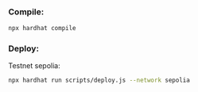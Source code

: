 ### Compile: 

```bash
npx hardhat compile
```


### Deploy: 

Testnet sepolia: 

```bash
npx hardhat run scripts/deploy.js --network sepolia

```